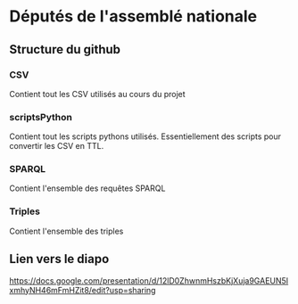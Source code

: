 # Députés de l'assemblé nationale
## Structure du github
### CSV
Contient tout les CSV utilisés au cours du projet
### scriptsPython
Contient tout les scripts pythons utilisés. Essentiellement des scripts pour convertir les CSV en TTL. 
### SPARQL
Contient l'ensemble des requêtes SPARQL
### Triples
Contient l'ensemble des triples
## Lien vers le diapo 
https://docs.google.com/presentation/d/12lD0ZhwnmHszbKjXuja9GAEUN5IxmhyNH46mFmHZit8/edit?usp=sharing

